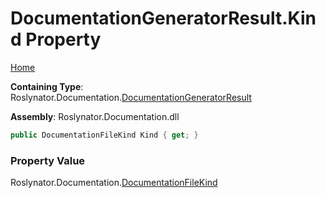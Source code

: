 <a name="_top"></a>

# DocumentationGeneratorResult\.Kind Property

[Home](../../../../README.md#_top)

**Containing Type**: Roslynator\.Documentation\.[DocumentationGeneratorResult](../README.md#_top)

**Assembly**: Roslynator\.Documentation\.dll

```csharp
public DocumentationFileKind Kind { get; }
```

### Property Value

Roslynator\.Documentation\.[DocumentationFileKind](../../DocumentationFileKind/README.md#_top)

